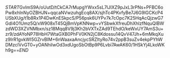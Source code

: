 $START$GvImS9A/oUutD/tCkCA7rMupgYWxx5sL7lJIXZ9pJxL3rPNs+PFBC6oPw8xhInNyOZBHJN+qqcaNVwzuhgEcq8AX/sjhTc4PKvfyBe7J6G9lGCKcP4USbXUg/t1b8Rx1P4DwKnESkpcS/P56psk6UYPv7k7cOpc7K25HqAcQjzwG7GdI4O1Umz5Q/xW908xT45QjBmVpKNNwp+vYSbwkXfreuDhXhIzfNquQIBWzdWD3XZVNMbxn/sz18Mqq8V9j3Kh2bVXTxZAd9TEhdO/keWxUY7AmS3u+zr9/zdAYoNP78HbH7WtaGXB0PhFV0KN2jC8Kdossu14QvV47Jh+6mMkqXuz9IrR1gvkWI5GZrvBIM+6nWaaxaAncjycSRZItyRo74v2ppB3suZv4ekpPYhWDMzclVvGT0+yOANhilwOd3xdUgoSbOtBp9P6Lvbi7AwAK60/1HSkYj4LkoWKh9g==$END$